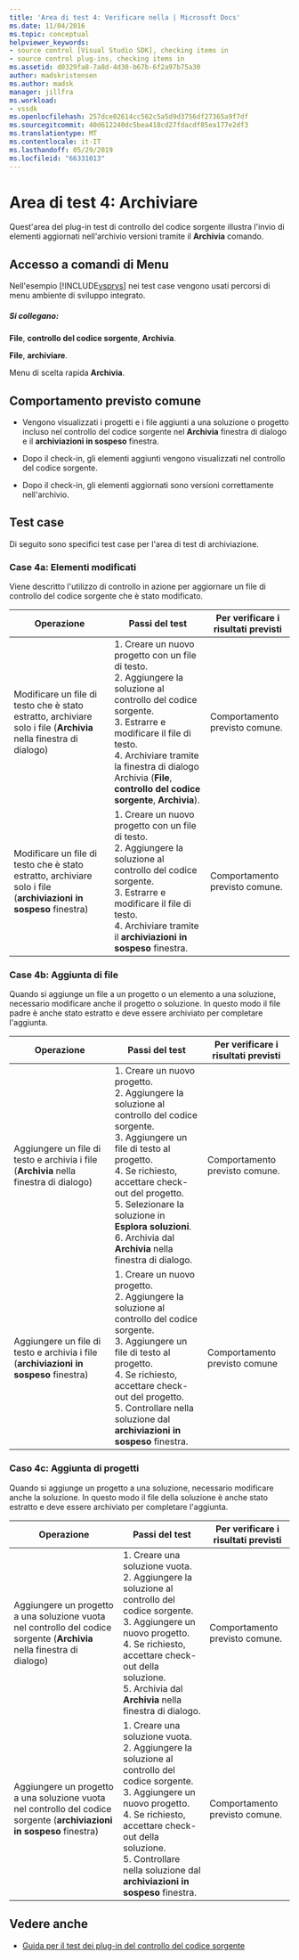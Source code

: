 ```yaml
---
title: 'Area di test 4: Verificare nella | Microsoft Docs'
ms.date: 11/04/2016
ms.topic: conceptual
helpviewer_keywords:
- source control [Visual Studio SDK], checking items in
- source control plug-ins, checking items in
ms.assetid: d0329fa8-7a8d-4d30-b67b-6f2a97b75a30
author: madskristensen
ms.author: madsk
manager: jillfra
ms.workload:
- vssdk
ms.openlocfilehash: 257dce02614cc562c5a5d9d3756df27365a9f7df
ms.sourcegitcommit: 40d612240dc5bea418cd27fdacdf85ea177e2df3
ms.translationtype: MT
ms.contentlocale: it-IT
ms.lasthandoff: 05/29/2019
ms.locfileid: "66331013"
---
```

# <a name="test-area-4-check-in"></a>Area di test 4: Archiviare
Quest'area del plug-in test di controllo del codice sorgente illustra l'invio di elementi aggiornati nell'archivio versioni tramite il **Archivia** comando.

## <a name="command-menu-access"></a>Accesso a comandi di Menu
 Nell'esempio [!INCLUDE[vsprvs](../../code-quality/includes/vsprvs_md.md)] nei test case vengono usati percorsi di menu ambiente di sviluppo integrato.

##### <a name="check-in"></a>Si collegano:
 **File**, **controllo del codice sorgente**, **Archivia**.

 **File**, **archiviare**.

 Menu di scelta rapida **Archivia**.

## <a name="common-expected-behavior"></a>Comportamento previsto comune

- Vengono visualizzati i progetti e i file aggiunti a una soluzione o progetto incluso nel controllo del codice sorgente nel **Archivia** finestra di dialogo e il **archiviazioni in sospeso** finestra.

- Dopo il check-in, gli elementi aggiunti vengono visualizzati nel controllo del codice sorgente.

- Dopo il check-in, gli elementi aggiornati sono versioni correttamente nell'archivio.

## <a name="test-cases"></a>Test case
 Di seguito sono specifici test case per l'area di test di archiviazione.

### <a name="case-4a-modified-items"></a>Case 4a: Elementi modificati
 Viene descritto l'utilizzo di controllo in azione per aggiornare un file di controllo del codice sorgente che è stato modificato.

|Operazione|Passi del test|Per verificare i risultati previsti|
|------------|----------------|--------------------------------|
|Modificare un file di testo che è stato estratto, archiviare solo i file (**Archivia** nella finestra di dialogo)|1.  Creare un nuovo progetto con un file di testo.<br />2.  Aggiungere la soluzione al controllo del codice sorgente.<br />3.  Estrarre e modificare il file di testo.<br />4.  Archiviare tramite la finestra di dialogo Archivia (**File**, **controllo del codice sorgente**, **Archivia**).|Comportamento previsto comune.|
|Modificare un file di testo che è stato estratto, archiviare solo i file (**archiviazioni in sospeso** finestra)|1.  Creare un nuovo progetto con un file di testo.<br />2.  Aggiungere la soluzione al controllo del codice sorgente.<br />3.  Estrarre e modificare il file di testo.<br />4.  Archiviare tramite il **archiviazioni in sospeso** finestra.|Comportamento previsto comune.|

### <a name="case-4b-adding-files"></a>Case 4b: Aggiunta di file
 Quando si aggiunge un file a un progetto o un elemento a una soluzione, necessario modificare anche il progetto o soluzione. In questo modo il file padre è anche stato estratto e deve essere archiviato per completare l'aggiunta.

|Operazione|Passi del test|Per verificare i risultati previsti|
|------------|----------------|--------------------------------|
|Aggiungere un file di testo e archivia i file (**Archivia** nella finestra di dialogo)|1.  Creare un nuovo progetto.<br />2.  Aggiungere la soluzione al controllo del codice sorgente.<br />3.  Aggiungere un file di testo al progetto.<br />4.  Se richiesto, accettare check-out del progetto.<br />5.  Selezionare la soluzione in **Esplora soluzioni**.<br />6.  Archivia dal **Archivia** nella finestra di dialogo.|Comportamento previsto comune.|
|Aggiungere un file di testo e archivia i file (**archiviazioni in sospeso** finestra)|1.  Creare un nuovo progetto.<br />2.  Aggiungere la soluzione al controllo del codice sorgente.<br />3.  Aggiungere un file di testo al progetto.<br />4.  Se richiesto, accettare check-out del progetto.<br />5.  Controllare nella soluzione dal **archiviazioni in sospeso** finestra.|Comportamento previsto comune|

### <a name="case-4c-adding-projects"></a>Caso 4c: Aggiunta di progetti
 Quando si aggiunge un progetto a una soluzione, necessario modificare anche la soluzione. In questo modo il file della soluzione è anche stato estratto e deve essere archiviato per completare l'aggiunta.

|Operazione|Passi del test|Per verificare i risultati previsti|
|------------|----------------|--------------------------------|
|Aggiungere un progetto a una soluzione vuota nel controllo del codice sorgente (**Archivia** nella finestra di dialogo)|1.  Creare una soluzione vuota.<br />2.  Aggiungere la soluzione al controllo del codice sorgente.<br />3.  Aggiungere un nuovo progetto.<br />4.  Se richiesto, accettare check-out della soluzione.<br />5.  Archivia dal **Archivia** nella finestra di dialogo.|Comportamento previsto comune.|
|Aggiungere un progetto a una soluzione vuota nel controllo del codice sorgente (**archiviazioni in sospeso** finestra)|1.  Creare una soluzione vuota.<br />2.  Aggiungere la soluzione al controllo del codice sorgente.<br />3.  Aggiungere un nuovo progetto.<br />4.  Se richiesto, accettare check-out della soluzione.<br />5.  Controllare nella soluzione dal **archiviazioni in sospeso** finestra.|Comportamento previsto comune.|

## <a name="see-also"></a>Vedere anche
- [Guida per il test dei plug-in del controllo del codice sorgente](../../extensibility/internals/test-guide-for-source-control-plug-ins.md)